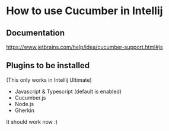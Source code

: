 # How to use Cucumber in Intellij
## Documentation
https://www.jetbrains.com/help/idea/cucumber-support.html#js

## Plugins to be installed
(This only works in Intellij Ultimate)
  - Javascript & Typescript (default is enabled)
  - Cucumber.js
  - Node.js
  - Gherkin
 
It should work now :)